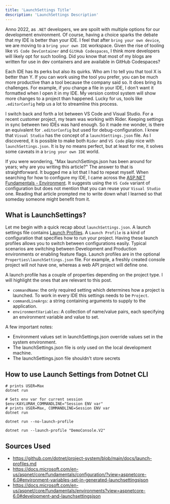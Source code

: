 ```yaml
---
title: 'LaunchSettings Title'
description: 'LaunchSettings Description'
---
```

Anno 2022, as `.NET` developers, we are spoilt with multiple options for our development environment. Of course, having a choice sparks the debate that my IDE is better than your IDE. I feel that after `bring your own device`, we are moving to a `bring your own IDE` workspace. Given the rise of tooling like `VS Code DevContainer` and `GitHub Codespaces`, I think more developers will likely opt for such tooling. Did you know that most of my blogs are written for use in dev containers and are available in GitHub Codespaces?

Each IDE has its perks but also its quirks. Who am I to tell you that tool X is better than Y. If you can work using the tool you prefer, you can be much more productive than a tool because the company said so. It does bring its challenges. For example, if you change a file in your IDE, I don't want it formatted when I open it in my IDE. My version control system will show more changes to a project than happened. Lucky for us, tools like `.editorConfig` help us a lot to streamline this process.

I switch back and forth a lot between VS Code and Visual Studio. For a recent customer project, my team was working with Rider. Keeping settings in sync between two IDEs was hard enough. So it made me wonder, is there an equivalent for `.editorConfig` but used for debug-configuration. I knew that `Visual Studio` has the concept of a `launchSettings.json` file. As I discovered, it is possible to make both `Rider` and `VS Code` play nice with `launchSettings.json`. It is by no means perfect, but at least for me, it solves some caveats in a `bring your own IDE` world. 

If you were wondering, "Max launchSettings.json has been around for years; why are you writing this article?" The answer to that is straightforward. It bugged me a lot that I had to repeat myself. When searching for how to configure my IDE, I came across the [ASP.NET Fundamentals - Environment](https://docs.microsoft.com/en-us/aspnet/core/fundamentals/environments?view=aspnetcore-6.0#development-and-launchsettingsjson). It suggests using the `VS Code` variant of configuration but does not mention that you can reuse your `Visual Studio` one. Reading that article prompted me to write down what I learned so that someday someone might benefit from it.

## What is LaunchSettings?

Let me begin with a quick recap about `launchSettings.json`. A launch settings file contains [Launch Profiles](https://github.com/dotnet/project-system/blob/main/docs/launch-profiles.md). A `Launch Profile` is a kind of configuration that specifies how to run your project. Having these launch profiles allows you to switch between configurations easily. Typical scenarios are switching between Development and Production environments or enabling feature flags. Launch profiles are in the optional `Properties\launchSettings.json` file. For example, a freshly created console project will not have one, whereas a web API project will define one.

A launch profile has a couple of properties depending on the project type. I will highlight the ones that are relevant to this post.
- `commandName`: the only required setting which determines how a project is launched. To work in every IDE this settings needs to be `Project`.
- `commandLineArgs`: a string containing arguments to supply to the application.
- `environmentVariables`: A collection of name/value pairs, each specifying an environment variable and value to set.

A few important notes:
- Environment values set in launchSettings.json override values set in the system environment.
- The launchSettings.json file is only used on the local development machine.
- The launchSettings.json file shouldn't store secrets

## How to use Launch Settings from Dotnet CLI

```pwsh
# prints USER=Max
dotnet run

# Sets env var for current session
$env:KAYLUMAH_COMMANDLINE="Session ENV var"
# prints USER=Max, COMMANDLINE=Session ENV var
dotnet run
```

```pwsh
dotnet run --no-launch-profile
```

```pwsh
dotnet run --launch-profile "DemoConsole.V2"
```


## Sources Used

- https://github.com/dotnet/project-system/blob/main/docs/launch-profiles.md
- https://docs.microsoft.com/en-us/aspnet/core/fundamentals/configuration/?view=aspnetcore-6.0#environment-variables-set-in-generated-launchsettingsjson
- https://docs.microsoft.com/en-us/aspnet/core/fundamentals/environments?view=aspnetcore-6.0#development-and-launchsettingsjson

